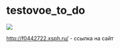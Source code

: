 # testovoe_to_do
<a href="https://codeclimate.com/github/Atar-rr/testovoe_to_do/maintainability"><img src="https://api.codeclimate.com/v1/badges/50bd599acdbd60e46254/maintainability" /></a>

http://f0442722.xsph.ru/ - ссылка на сайт

